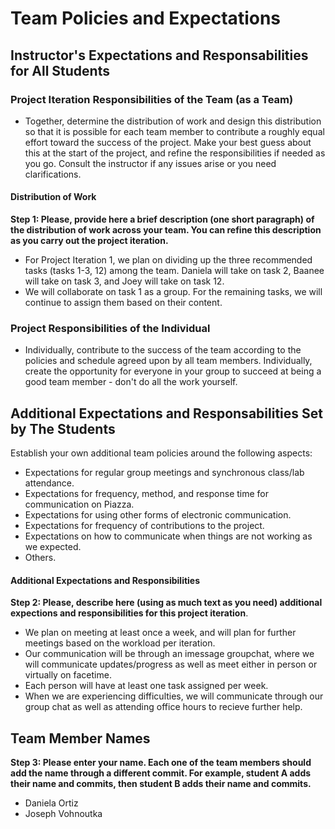 # Team Policies and Expectations

## Instructor's Expectations and Responsabilities for All Students

### Project Iteration Responsibilities of the Team (as a Team)
* Together, determine the distribution of work and design this distribution so that it is possible for each team member to contribute a roughly equal effort toward the success of the project. Make your best guess about this at the start of the project, and refine the responsibilities if needed as you go. Consult the instructor if any issues arise or you need clarifications.

#### Distribution of Work
**Step 1: Please, provide here a brief description (one short paragraph) of the distribution of work across your team. You can refine this description as you carry out the project iteration.**
* For Project Iteration 1, we plan on dividing up the three recommended tasks (tasks 1-3, 12) among the team. Daniela will take on task 2, Baanee will take on task 3, and Joey will take on task 12.
* We will collaborate on task 1 as a group. For the remaining tasks, we will continue to assign them based on their content.

### Project Responsibilities of the Individual
* Individually, contribute to the success of the team according to the policies and schedule agreed upon by all team members. Individually, create the opportunity for everyone in your group to succeed at being a good team member - don't do all the work yourself.

## Additional Expectations and Responsabilities Set by The Students
Establish your own additional team policies around the following aspects:

* Expectations for regular group meetings and synchronous class/lab attendance.
* Expectations for frequency, method, and response time for communication on Piazza.
* Expectations for using other forms of electronic communication.
* Expectations for frequency of contributions to the project.
* Expectations on how to communicate when things are not working as we expected.
* Others.

#### Additional Expectations and Responsibilities
**Step 2: Please, describe here (using as much text as you need) additional expections and responsibilities for this project iteration**.
* We plan on meeting at least once a week, and will plan for further meetings based on the workload per iteration.
* Our communication will be through an imessage groupchat, where we will communicate updates/progress as well as meet either in person or virtually on facetime.
* Each person will have at least one task assigned per week.
* When we are experiencing difficulties, we will communicate through our group chat as well as attending office hours to recieve further help.

## Team Member Names
**Step 3: Please enter your name. Each one of the team members should add the name through a different commit. For example, student A adds their name and commits, then student B adds their name and commits.**
* Daniela Ortiz 
* Joseph Vohnoutka
